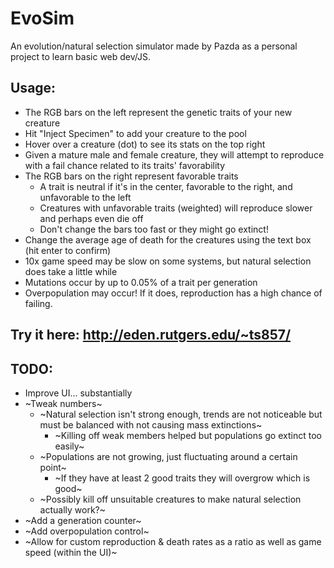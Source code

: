 # EvoSim
An evolution/natural selection simulator made by Pazda as a personal project to learn basic web dev/JS.

## Usage:
- The RGB bars on the left represent the genetic traits of your new creature
- Hit "Inject Specimen" to add your creature to the pool
- Hover over a creature (dot) to see its stats on the top right
- Given a mature male and female creature, they will attempt to reproduce with a fail chance related to its traits' favorability
- The RGB bars on the right represent favorable traits
  - A trait is neutral if it's in the center, favorable to the right, and unfavorable to the left
  - Creatures with unfavorable traits (weighted) will reproduce slower and perhaps even die off
  - Don't change the bars too fast or they might go extinct!
- Change the average age of death for the creatures using the text box (hit enter to confirm)
- 10x game speed may be slow on some systems, but natural selection does take a little while
- Mutations occur by up to 0.05% of a trait per generation
- Overpopulation may occur! If it does, reproduction has a high chance of failing.

## Try it here: http://eden.rutgers.edu/~ts857/

## TODO:
- Improve UI... substantially
- ~Tweak numbers~
  - ~Natural selection isn't strong enough, trends are not noticeable but must be balanced with not causing mass extinctions~
    - ~Killing off weak members helped but populations go extinct too easily~
  - ~Populations are not growing, just fluctuating around a certain point~
    - ~If they have at least 2 good traits they will overgrow which is good~
  - ~Possibly kill off unsuitable creatures to make natural selection actually work?~
- ~Add a generation counter~
- ~Add overpopulation control~
- ~Allow for custom reproduction & death rates as a ratio as well as game speed (within the UI)~
